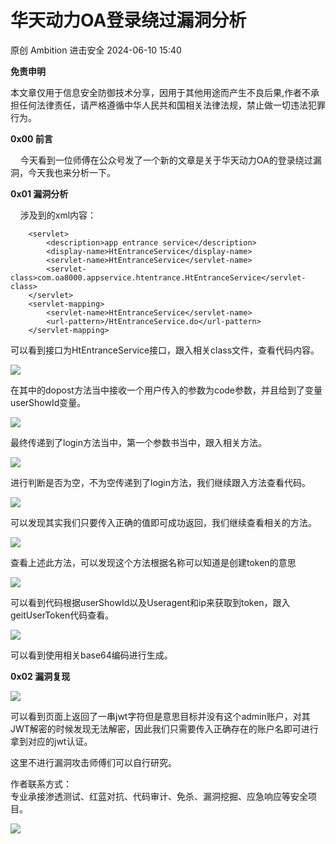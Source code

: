 #  华天动力OA登录绕过漏洞分析   
原创 Ambition  进击安全   2024-06-10 15:40  
  
**免责申明**  
  
本文章仅用于信息安全防御技术分享，因用于其他用途而产生不良后果,作者不承担任何法律责任，请严格遵循中华人民共和国相关法律法规，禁止做一切违法犯罪行为。  
  
  
**0x00 前言**  
  
    今天看到一位师傅在公众号发了一个新的文章是关于华天动力OA的登录绕过漏洞，今天我也来分析一下。  
  
**0x01 漏洞分析**  
  
    涉及到的xml内容：  
```
    <servlet>
        <description>app entrance service</description>
        <display-name>HtEntranceService</display-name>
        <servlet-name>HtEntranceService</servlet-name>
        <servlet-class>com.oa8000.appservice.htentrance.HtEntranceService</servlet-class>
    </servlet>
    <servlet-mapping>
        <servlet-name>HtEntranceService</servlet-name>
        <url-pattern>/HtEntranceService.do</url-pattern>
    </servlet-mapping>
```  
  
可以看到接口为HtEntranceService接口，跟入相关class文件，查看代码内容。  
  
![](https://mmbiz.qpic.cn/sz_mmbiz_png/ZRKuxIKRyhXQOMxEngqH7gGDIDicsxLEe0hU7KsGkH5nrWA4zIL4PAVRuRicfQwUbMdFs3t2TysFcb3eGq5lVtMA/640?wx_fmt=png&from=appmsg "")  
  
在其中的dopost方法当中接收一个用户传入的参数为code参数，并且给到了变量userShowId变量。  
  
![](https://mmbiz.qpic.cn/sz_mmbiz_png/ZRKuxIKRyhXQOMxEngqH7gGDIDicsxLEe9BOHAMzVqAAMrbqmTFAZdprE0usfBytrGDxkhdYRWCicAct6vChueLQ/640?wx_fmt=png&from=appmsg "")  
  
最终传递到了login方法当中，第一个参数书当中，跟入相关方法。  
  
![](https://mmbiz.qpic.cn/sz_mmbiz_png/ZRKuxIKRyhXQOMxEngqH7gGDIDicsxLEeW8q3U781U8X1fWo8Iqz1hz8EhQV9p0uFgUqEEj7clsRp0yOz7XHODA/640?wx_fmt=png&from=appmsg "")  
  
进行判断是否为空，不为空传递到了login方法，我们继续跟入方法查看代码。  
  
![](https://mmbiz.qpic.cn/sz_mmbiz_png/ZRKuxIKRyhXQOMxEngqH7gGDIDicsxLEeIAoST9FIibnwNgzdA4ibDnTichyDdIACcVanFzxG6hKUiaU7ESs17AS15A/640?wx_fmt=png&from=appmsg "")  
  
可以发现其实我们只要传入正确的值即可成功返回，我们继续查看相关的方法。  
  
![](https://mmbiz.qpic.cn/sz_mmbiz_png/ZRKuxIKRyhXQOMxEngqH7gGDIDicsxLEe8XibZUIKQnxyoMsPNpuoG1qDH1vRCQPE5BVanTR7rBQXVZoZvXfoEkg/640?wx_fmt=png&from=appmsg "")  
  
查看上述此方法，可以发现这个方法根据名称可以知道是创建token的意思  
  
![](https://mmbiz.qpic.cn/sz_mmbiz_png/ZRKuxIKRyhXQOMxEngqH7gGDIDicsxLEeFoPo4Fiabq7NIuvVMp3etuWCjxtcncCqxZ1TeLh9EGutXibO566wGpBQ/640?wx_fmt=png&from=appmsg "")  
  
可以看到代码根据userShowId以及Useragent和ip来获取到token，跟入geitUserToken代码查看。  
  
![](https://mmbiz.qpic.cn/sz_mmbiz_png/ZRKuxIKRyhXQOMxEngqH7gGDIDicsxLEejdGP6LfR2iae56Fvk5RdicCn2ZH8a11ZSc9QHT3J2LxFIkxTT8owCB2w/640?wx_fmt=png&from=appmsg "")  
  
可以看到使用相关base64编码进行生成。  
  
**0x02 漏洞复现**  
  
![](https://mmbiz.qpic.cn/sz_mmbiz_png/ZRKuxIKRyhXQOMxEngqH7gGDIDicsxLEeLKCoWeTwLFicXXyvj6kibxobxnYRQQEWcsf6WwquCHnPiaW2ZTMQzWVvg/640?wx_fmt=png&from=appmsg "")  
  
可以看到页面上返回了一串jwt字符但是意思目标并没有这个admin账户，对其JWT解密的时候发现无法解密，因此我们只需要传入正确存在的账户名即可进行拿到对应的jwt认证。  
  
这里不进行漏洞攻击师傅们可以自行研究。  
  
作者联系方式：  
专业承接渗透测试、红蓝对抗、代码审计、免杀、漏洞挖掘、应急响应等安全项目。  
  
![](https://mmbiz.qpic.cn/sz_mmbiz_jpg/ZRKuxIKRyhXhuxbCGecu4ibia3kSXD8ePQHrSvPSNtC7PmjzQwR88Hu0LpuXdQzamKBCPAXX82anLS8f0FF3LzzQ/640?wx_fmt=jpeg "")  
  
